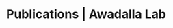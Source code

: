 ---
title: Publications | Awadalla Lab
permalink: /publications/
published: false
isPublic_b: true

publicationType_txt: journal
title_txt: "Low linkage disequilibrium indicative of recombination in foot-and-mouth disease virus gene sequence alignments."
pmid_tl: 15105526
publishDate_tdt: "2004-05-01T07:23:33.000Z"
journalTitle_txt: "The Journal of general virology"
volume_tpl: 85
issue_tpl: 5
doi_txt: "10.1099/vir.0.19588-0"
authors_list: 
  - author_txt: "Haydon DT"
  - author_txt: "Bastos AD"
  - author_txt: "Awadalla P"
---